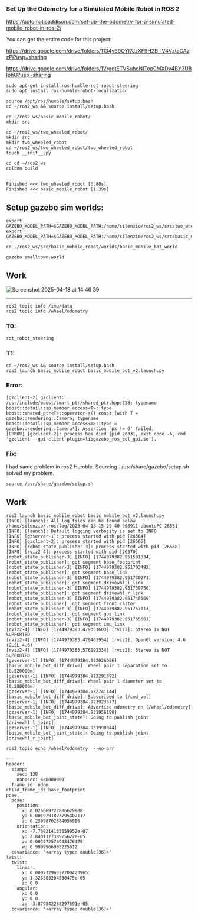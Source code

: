 
### Set Up the Odometry for a Simulated Mobile Robot in ROS 2

https://automaticaddison.com/set-up-the-odometry-for-a-simulated-mobile-robot-in-ros-2/

You can get the entire code for this project:</br>

https://drive.google.com/drive/folders/1134y69OYI7JzXF9H2B_IV4VztaCAzzPj?usp=sharing

https://drive.google.com/drive/folders/1VrgqtETVSuheNITop0MXDy4BY3U8IphQ?usp=sharing


```
sudo apt-get install ros-humble-rqt-robot-steering
sudo apt install ros-humble-robot-localization

source /opt/ros/humble/setup.bash
cd ~/ros2_ws && source install/setup.bash

cd ~/ros2_ws/basic_mobile_robot/
mkdir src

cd ~/ros2_ws/two_wheeled_robot/
mkdir src
mkdir two_wheeled_robot
cd ~/ros2_ws/two_wheeled_robot/two_wheeled_robot
touch __init__.py

cd cd ~/ros2_ws
colcon build

...
Finished <<< two_wheeled_robot [0.80s]
Finished <<< basic_mobile_robot [1.39s]
```


## Setup gazebo sim worlds:
```
export GAZEBO_MODEL_PATH=$GAZEBO_MODEL_PATH:/home/silenzio/ros2_ws/src/two_wheeled_robot/models
export GAZEBO_MODEL_PATH=$GAZEBO_MODEL_PATH:/home/silenzio/ros2_ws/src/basic_mobile_robot/models

cd ~/ros2_ws/src/basic_mobile_robot/worlds/basic_mobile_bot_world

gazebo smalltown.world
```

## Work
![Screenshot 2025-04-18 at 14 46 39](https://github.com/user-attachments/assets/17570915-2f15-40a7-831d-ebc47945e2c7)

_________

```
ros2 topic info /imu/data
ros2 topic info /wheel/odometry
```

### T0:
```
rqt_robot_steering
```

### T1:
```
cd ~/ros2_ws && source install/setup.bash
ros2 launch basic_mobile_robot basic_mobile_bot_v2.launch.py
```
### Error:

```
[gzclient-2] gzclient: /usr/include/boost/smart_ptr/shared_ptr.hpp:728: typename boost::detail::sp_member_access<T>::type boost::shared_ptr<T>::operator->() const [with T = gazebo::rendering::Camera; typename boost::detail::sp_member_access<T>::type = gazebo::rendering::Camera*]: Assertion `px != 0' failed.
[ERROR] [gzclient-2]: process has died [pid 26331, exit code -6, cmd 'gzclient --gui-client-plugin=libgazebo_ros_eol_gui.so'].
```

### Fix:

I had same problem in ros2 Humble.
Sourcing . /usr/share/gazebo/setup.sh solved my problem.

```
source /usr/share/gazebo/setup.sh
```
## Work

```
ros2 launch basic_mobile_robot basic_mobile_bot_v2.launch.py
[INFO] [launch]: All log files can be found below /home/silenzio/.ros/log/2025-04-18-15-29-40-908911-ubuntuPC-26561
[INFO] [launch]: Default logging verbosity is set to INFO
[INFO] [gzserver-1]: process started with pid [26564]
[INFO] [gzclient-2]: process started with pid [26566]
[INFO] [robot_state_publisher-3]: process started with pid [26568]
[INFO] [rviz2-4]: process started with pid [26570]
[robot_state_publisher-3] [INFO] [1744979382.951591034] [robot_state_publisher]: got segment base_footprint
[robot_state_publisher-3] [INFO] [1744979382.951703492] [robot_state_publisher]: got segment base_link
[robot_state_publisher-3] [INFO] [1744979382.951730271] [robot_state_publisher]: got segment drivewhl_l_link
[robot_state_publisher-3] [INFO] [1744979382.951739750] [robot_state_publisher]: got segment drivewhl_r_link
[robot_state_publisher-3] [INFO] [1744979382.951748669] [robot_state_publisher]: got segment front_caster
[robot_state_publisher-3] [INFO] [1744979382.951757113] [robot_state_publisher]: got segment gps_link
[robot_state_publisher-3] [INFO] [1744979382.951765661] [robot_state_publisher]: got segment imu_link
[rviz2-4] [INFO] [1744979383.479351603] [rviz2]: Stereo is NOT SUPPORTED
[rviz2-4] [INFO] [1744979383.479463954] [rviz2]: OpenGl version: 4.6 (GLSL 4.6)
[rviz2-4] [INFO] [1744979383.576192334] [rviz2]: Stereo is NOT SUPPORTED
[gzserver-1] [INFO] [1744979384.922026056] [basic_mobile_bot_diff_drive]: Wheel pair 1 separation set to [0.520000m]
[gzserver-1] [INFO] [1744979384.922291892] [basic_mobile_bot_diff_drive]: Wheel pair 1 diameter set to [0.280000m]
[gzserver-1] [INFO] [1744979384.922741144] [basic_mobile_bot_diff_drive]: Subscribed to [/cmd_vel]
[gzserver-1] [INFO] [1744979384.923923677] [basic_mobile_bot_diff_drive]: Advertise odometry on [/wheel/odometry]
[gzserver-1] [INFO] [1744979384.931956198] [basic_mobile_bot_joint_state]: Going to publish joint [drivewhl_l_joint]
[gzserver-1] [INFO] [1744979384.931990944] [basic_mobile_bot_joint_state]: Going to publish joint [drivewhl_r_joint]

```


```
ros2 topic echo /wheel/odometry  --no-arr

---
header:
  stamp:
    sec: 138
    nanosec: 686000000
  frame_id: odom
child_frame_id: base_footprint
pose:
  pose:
    position:
      x: 0.026669722806629808
      y: 0.0019291823795402117
      z: 0.23998762884056996
    orientation:
      x: -7.769214135659952e-07
      y: 2.840117738975622e-05
      z: 0.002572573943476475
      w: 0.9999966905225612
  covariance: '<array type: double[36]>'
twist:
  twist:
    linear:
      x: 0.00023296327200423965
      y: 1.326383204530475e-05
      z: 0.0
    angular:
      x: 0.0
      y: 0.0
      z: -3.879842268297591e-05
  covariance: '<array type: double[36]>'

```

